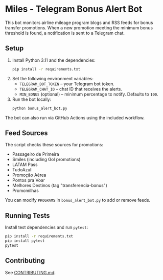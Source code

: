 # Miles - Telegram Bonus Alert Bot

This bot monitors airline mileage program blogs and RSS feeds for bonus transfer promotions. When a new promotion meeting the minimum bonus threshold is found, a notification is sent to a Telegram chat.

## Setup

1. Install Python 3.11 and the dependencies:
   ```bash
   pip install -r requirements.txt
   ```
2. Set the following environment variables:
   - `TELEGRAM_BOT_TOKEN` – your Telegram bot token.
   - `TELEGRAM_CHAT_ID` – chat ID that receives the alerts.
   - `MIN_BONUS` (optional) – minimum percentage to notify. Defaults to `100`.
3. Run the bot locally:
   ```bash
   python bonus_alert_bot.py
   ```

The bot can also run via GitHub Actions using the included workflow.

## Feed Sources

The script checks these sources for promotions:
- Passageiro de Primeira
- Smiles (including Gol promotions)
- LATAM Pass
- TudoAzul
- Promoção Aérea
- Pontos pra Voar
- Melhores Destinos (tag "transferencia-bonus")
- Promomilhas

You can modify `PROGRAMS` in `bonus_alert_bot.py` to add or remove feeds.

## Running Tests

Install test dependencies and run `pytest`:

```bash
pip install -r requirements.txt
pip install pytest
pytest
```

## Contributing

See [CONTRIBUTING.md](CONTRIBUTING.md).
